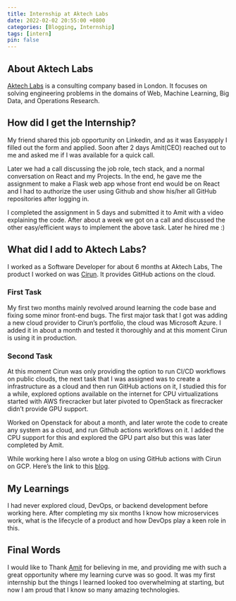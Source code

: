 ```yaml
---
title: Internship at Aktech Labs
date: 2022-02-02 20:55:00 +0800
categories: [Blogging, Internship]
tags: [intern]
pin: false
---
```


## About Aktech Labs

[Aktech Labs](https://www.linkedin.com/company/aktech-labs/) is a consulting company based in London. It focuses on solving engineering problems in the domains of Web, Machine Learning, Big Data, and Operations Research.

## How did I get the Internship?

My friend shared this job opportunity on Linkedin, and as it was Easyapply I filled out the form and applied. Soon after 2 days Amit(CEO) reached out to me and asked me if I was available for a quick call.

Later we had a call discussing the job role, tech stack, and a normal conversation on React and my Projects. In the end, he gave me the assignment to make a Flask web app whose front end would be on React and I had to authorize the user using Github and show his/her all GitHub repositories after logging in.

I completed the assignment in 5 days and submitted it to Amit with a video explaining the code. After about a week we got on a call and discussed the other easy/efficient ways to implement the above task. Later he hired me :)

## What did I add to Aktech Labs?

I worked as a Software Developer for about 6 months at Aktech Labs, The product I worked on was [Cirun](https://cirun.io/). It provides GitHub actions on the cloud.

### First Task

My first two months mainly revolved around learning the code base and fixing some minor front-end bugs. The first major task that I got was adding a new cloud provider to Cirun’s portfolio, the cloud was Microsoft Azure. I added it in about a month and tested it thoroughly and at this moment Cirun is using it in production.

### Second Task

At this moment Cirun was only providing the option to run CI/CD workflows on public clouds, the next task that I was assigned was to create a infrastructure as a cloud and then run GitHub actions on it, I studied this for a while, explored options available on the internet for CPU virtualizations started with AWS firecracker but later pivoted to OpenStack as firecracker didn’t provide GPU support.

Worked on Openstack for about a month, and later wrote the code to create any system as a cloud, and run Github actions workflows on it. I added the CPU support for this and explored the GPU part also but this was later completed by Amit.

While working here I also wrote a blog on using GitHub actions with Cirun on GCP. Here’s the link to this [blog](https://medium.com/@nabinnath9/github-actions-on-google-cloud-platform-via-cirun-io-28a36c3b1c22).

<div class="shoutout-embed" data-widgetTitle="Blog" data-widgetId="b9b665f6-bf31-4589-8e91-fa4cc57c2fc5"></div>
<script class="shoutout-script" src="https://shoutout.io/static/website/js/embed.js" defer></script>

## My Learnings

I had never explored cloud, DevOps, or backend development before working here. After completing my six months I know how microservices work, what is the lifecycle of a product and how DevOps play a keen role in this.

## Final Words

I would like to Thank [Amit](https://www.linkedin.com/in/iaktech/) for believing in me, and providing me with such a great opportunity where my learning curve was so good. It was my first internship but the things I learned looked too overwhelming at starting, but now I am proud that I know so many amazing technologies.

